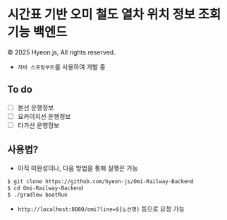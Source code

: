# 시간표 기반 오미 철도 열차 위치 정보 조회 기능 백엔드
© 2025 Hyeon.js, All rights reserved.

- `자바 스프링부트`를 사용하여 개발 중

## To do
 - [ ] 본선 운행정보
 - [ ] 요카이치선 운행정보
 - [ ] 타가선 운행정보

## 사용법?
- 아직 미완성이나, 다음 방법을 통해 실행은 가능
```sh
$ git clone https://github.com/hyeon-js/Omi-Railway-Backend
$ cd Omi-Railway-Backend
$ ./gradlew bootRun
```
- `http://localhost:8080/omi?line=${노선명}` 등으로 요청 가능
